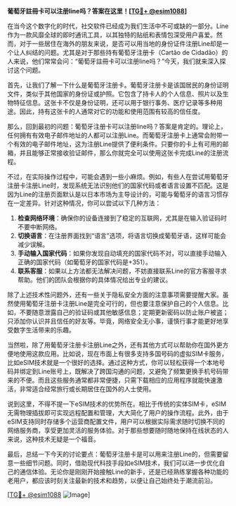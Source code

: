 **葡萄牙註冊卡可以注册line吗？答案在这里！[[TG💪+ @esim1088](https://t.me/s/esim1088)]**

在当今这个数字化的时代，社交软件已经成为我们生活中不可或缺的一部分。Line作为一款风靡全球的即时通讯工具，以其独特的贴纸和表情包深受用户喜爱。然而，对于一些居住在海外的朋友来说，是否可以用当地的身份证件注册Line却是一个让人纠结的问题。尤其是对于那些持有葡萄牙注册卡（Cartão de Cidadão）的人来说，他们常常会问：“葡萄牙註冊卡可以注册line吗？”今天，我们就来深入探讨这个问题。

首先，让我们了解一下什么是葡萄牙注册卡。葡萄牙注册卡是该国居民的身份证明文件，类似于其他国家的身份证或护照。它包含了持卡人的个人信息、照片以及生物特征信息。这张卡不仅是身份证明，还可以用于银行事务、医疗记录等多种用途。因此，持有这张卡的人通常对它的功能和使用范围有较高的信任度。

那么，回到最初的问题：葡萄牙注册卡可以注册line吗？答案是肯定的。理论上，任何拥有有效电子邮件地址的人都可以注册Line。而葡萄牙注册卡上通常会附带一个有效的电子邮件地址，这为注册Line提供了便利条件。只要你的卡上有可用的邮箱，并且能够正常接收验证邮件，那么你就完全可以使用这张卡完成Line的注册流程。

不过，在实际操作过程中，可能会遇到一些小麻烦。例如，有些人在尝试用葡萄牙注册卡注册Line时，发现系统无法识别他们的国家代码或者语言设置不匹配。这是因为Line的注册页面默认是以日本市场为主导设计的，可能与葡萄牙的语言习惯存在一定差异。针对这种情况，你可以尝试以下几种方法：

1. **检查网络环境**：确保你的设备连接到了稳定的互联网，尤其是在输入验证码时不要中断网络。
2. **切换语言**：在注册界面找到“语言”选项，将语言切换成葡萄牙语，这样可能会减少误解。
3. **手动输入国家代码**：如果你发现自动填充的国家代码不对，可以直接手动输入正确的国家代码（如葡萄牙的国家代码是+351）。
4. **联系客服**：如果以上方法都无法解决问题，不妨直接联系Line的官方客服寻求帮助。他们的团队会根据你的具体情况给出专业的建议。

除了上述技术性问题外，还有一些关于隐私安全方面的注意事项需要提醒大家。虽然使用葡萄牙注册卡注册Line是完全可行的，但也要注意保护自己的个人信息。比如，不要随意泄露自己的验证码或其他敏感信息；定期更新密码以防止账户被盗；只添加你认识并且信任的好友等。毕竟，网络安全无小事，谨慎行事才能更好地享受数字生活带来的乐趣。

当然啦，除了用葡萄牙注册卡注册Line之外，还有其他方式可以帮助你在国外更方便地使用这款应用。比如说，现在市面上有很多支持多国号码的虚拟SIM卡服务，比如eSIM技术就是一个很好的选择。通过这种方式，你可以轻松获得一个本地号码并绑定到Line账号上，既解决了跨国沟通的问题，又避免了频繁更换手机号码带来的不便。而且这些服务通常都非常便捷，只需下载相应的应用程序就能快速激活，非常适合经常旅行或长期居住在国外的人士使用。

说到这里，不得不提一下eSIM技术的优势所在。相比于传统的实体SIM卡，eSIM无需物理插拔即可实现远程配置和管理，大大简化了用户的操作流程。此外，由于eSIM支持同时存储多个运营商配置文件，用户可以根据实际需求随时切换不同的网络服务商，享受更加灵活的服务体验。对于那些想要随时随地保持在线状态的人来说，这种技术无疑是一个福音。

最后，总结一下今天的讨论要点：葡萄牙注册卡是可以用来注册Line的，但需要留意一些细节问题。同时，借助现代科技手段如eSIM技术，我们可以进一步优化自己的通信体验。无论你是刚刚开始接触Line的新手，还是已经熟练掌握各种功能的老用户，都应该时刻关注最新的技术和趋势，以便让自己始终处于潮流前沿。

[[TG💪+ @esim1088](https://t.me/s/esim1088) ![Image](https://i.postimg.cc/4NQfJmqS/Snipaste-2025-05-13-00-14-12.png)]